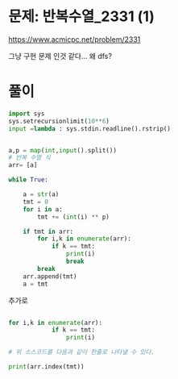 # 문제: 반복수열_2331 (1)
https://www.acmicpc.net/problem/2331

그냥 구현 문제 인것 같다... 왜 dfs?
# 풀이

``` python
import sys
sys.setrecursionlimit(10**6)
input =lambda : sys.stdin.readline().rstrip()


a,p = map(int,input().split())
# 반복 수열 식
arr= [a]

while True:

    a = str(a)
    tmt = 0
    for i in a:
        tmt += (int(i) ** p)

    if tmt in arr:
        for i,k in enumerate(arr):
            if k == tmt:
                print(i)
                break
        break
    arr.append(tmt)
    a = tmt
```
추가로
``` python

for i,k in enumerate(arr):
            if k == tmt:
                print(i)

# 위 소스코드를 다음과 같이 한줄로 나타낼 수 있다.

print(arr.index(tmt))         
``` 




